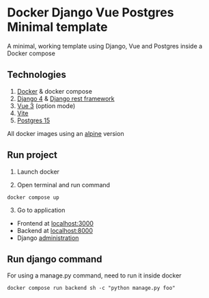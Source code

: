 # Docker Django Vue Postgres Minimal template
A minimal, working template using Django, Vue and Postgres inside a Docker compose

## Technologies
1. [Docker](https://docs.docker.com/engine/install/) & docker compose
2. [Django 4](https://www.djangoproject.com/) & [Django rest framework](https://www.django-rest-framework.org/)
3. [Vue 3](https://vuejs.org/) (option mode)
4. [Vite](https://vitejs.dev/)
5. [Postgres 15](https://www.postgresql.org/)

All docker images using an [alpine](https://alpinelinux.org/about/) version

## Run project
1. Launch docker

2. Open terminal and run command
```shell
docker compose up
```

3. Go to application
  - Frontend at [localhost:3000](http://localhost:3000)
  - Backend at [localhost:8000](http://localhost:8000)
  - Django [administration](http://localhost:8000/admin)

## Run django command
For using a manage.py command, need to run it inside docker
```shell
docker compose run backend sh -c "python manage.py foo"
```
